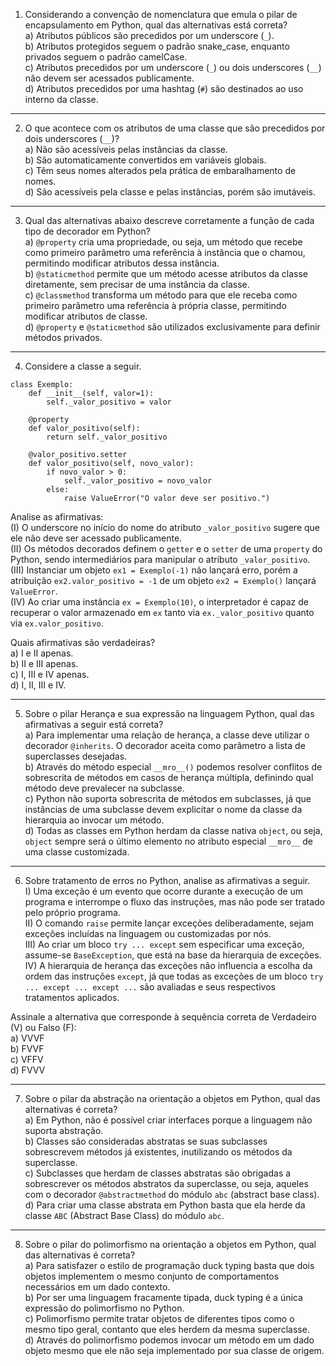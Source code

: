 1. Considerando a convenção de nomenclatura que emula o pilar de encapsulamento em Python, qual das alternativas está correta?  <br>
a) Atributos públicos são precedidos por um underscore (`_`). <br>
b) Atributos protegidos seguem o padrão snake_case, enquanto privados seguem o padrão camelCase.  <br>
c) Atributos precedidos por um underscore (`_`) ou dois underscores (`__`) não devem ser acessados publicamente. <br>
d) Atributos precedidos por uma hashtag (`#`) são destinados ao uso interno da classe. <br>

---

2. O que acontece com os atributos de uma classe que são precedidos por dois underscores (`__`)? <br>
a) Não são acessíveis pelas instâncias da classe. <br>
b) São automaticamente convertidos em variáveis globais. <br>
c) Têm seus nomes alterados pela prática de embaralhamento de nomes. <br>
d) São acessíveis pela classe e pelas instâncias, porém são imutáveis. <br>

---

3. Qual das alternativas abaixo descreve corretamente a função de cada tipo de decorador em Python?  <br>
a) `@property` cria uma propriedade, ou seja, um método que recebe como primeiro parâmetro uma referência à instância que o chamou, permitindo modificar atributos dessa instância. <br>
b) `@staticmethod` permite que um método acesse atributos da classe diretamente, sem precisar de uma instância da classe. <br>
c) `@classmethod` transforma um método para que ele receba como primeiro parâmetro uma referência à própria classe, permitindo modificar atributos de classe. <br>
d) `@property` e `@staticmethod` são utilizados exclusivamente para definir métodos privados.

---

4. Considere a classe a seguir. <br>
```
class Exemplo:
    def __init__(self, valor=1):
        self._valor_positivo = valor

    @property
    def valor_positivo(self):
        return self._valor_positivo

    @valor_positivo.setter
    def valor_positivo(self, novo_valor):
        if novo_valor > 0:
            self._valor_positivo = novo_valor
        else:
            raise ValueError("O valor deve ser positivo.")
```

Analise as afirmativas: <br>
(I) O underscore no início do nome do atributo `_valor_positivo` sugere que ele não deve ser acessado publicamente. <br>
(II) Os métodos decorados definem o `getter` e o `setter` de uma `property` do Python, sendo intermediários para manipular o atributo `_valor_positivo`. <br>
(III) Instanciar um objeto `ex1 = Exemplo(-1)` não lançará erro, porém a atribuição `ex2.valor_positivo = -1` de um objeto `ex2 = Exemplo()` lançará `ValueError`. <br>
(IV) Ao criar uma instância `ex = Exemplo(10)`, o interpretador é capaz de recuperar o valor armazenado em `ex` tanto via `ex._valor_positivo` quanto via `ex.valor_positivo`. <br>

Quais afirmativas são verdadeiras? <br>
a) I e II apenas. <br>
b) II e III apenas. <br>
c) I, III e IV apenas. <br>
d) I, II, III e IV.

---

5. Sobre o pilar Herança e sua expressão na linguagem Python, qual das afirmativas a seguir está correta? <br>
a) Para implementar uma relação de herança, a classe deve utilizar o decorador `@inherits`. O decorador aceita como parâmetro a lista de superclasses desejadas. <br>
b) Através do método especial `__mro__()` podemos resolver conflitos de sobrescrita de métodos em casos de herança múltipla, definindo qual método deve prevalecer na subclasse. <br>
c) Python não suporta sobrescrita de métodos em subclasses, já que instâncias de uma subclasse devem explicitar o nome da classe da hierarquia ao invocar um método. <br>
d) Todas as classes em Python herdam da classe nativa `object`, ou seja, `object` sempre será o último elemento no atributo especial `__mro__` de uma classe customizada. <br>

---

6. Sobre tratamento de erros no Python, analise as afirmativas a seguir. <br>
I) Uma exceção é um evento que ocorre durante a execução de um programa e interrompe o fluxo das instruções, mas não pode ser tratado pelo próprio programa. <br>
II) O comando `raise` permite lançar exceções deliberadamente, sejam exceções incluídas na linguagem ou customizadas por nós. <br>
III) Ao criar um bloco `try ... except` sem especificar uma exceção, assume-se `BaseException`, que está na base da hierarquia de exceções.  <br>
IV) A hierarquia de herança das exceções não influencia a escolha da ordem das instruções `except`,   já que todas as exceções de um bloco `try ... except ... except ...` são avaliadas e seus respectivos tratamentos aplicados.

Assinale a alternativa que corresponde à sequência correta de Verdadeiro (V) ou Falso (F):  <br>
a) VVVF  <br>
b) FVVF <br>
c) VFFV <br>
d) FVVV <br>

---

7. Sobre o pilar da abstração na orientação a objetos em Python, qual das alternativas é correta? <br>
a) Em Python, não é possível criar interfaces porque a linguagem não suporta abstração. <br>
b) Classes são consideradas abstratas se suas subclasses sobrescrevem métodos já existentes, inutilizando os métodos da superclasse. <br>
c) Subclasses que herdam de classes abstratas são obrigadas a sobrescrever os métodos abstratos da superclasse, ou seja, aqueles com o decorador `@abstractmethod` do módulo `abc` (abstract base class). <br>
d) Para criar uma classe abstrata em Python basta que ela herde da classe `ABC` (Abstract Base Class) do módulo `abc`.

---

8. Sobre o pilar do polimorfismo na orientação a objetos em Python, qual das alternativas é correta? <br>
a) Para satisfazer o estilo de programação duck typing basta que dois objetos implementem o mesmo conjunto de comportamentos necessários em um dado contexto. <br>
b) Por ser uma linguagem fracamente tipada, duck typing é a única expressão do polimorfismo no Python. <br>
c) Polimorfismo permite tratar objetos de diferentes tipos como o mesmo tipo geral, contanto que eles herdem da mesma superclasse. <br>
d) Através do polimorfismo podemos invocar um método em um dado objeto mesmo que ele não seja implementado por sua classe de origem. <br>
